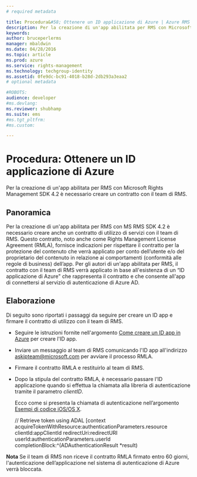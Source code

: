 ```yaml
---
# required metadata

title: Procedura&#58; Ottenere un ID applicazione di Azure | Azure RMS
description: Per la creazione di un'app abilitata per RMS con Microsoft Rights Management SDK 4.2 è necessario creare un contratto con il team di RMS.
keywords:
author: bruceperlerms
manager: mbaldwin
ms.date: 04/28/2016
ms.topic: article
ms.prod: azure
ms.service: rights-management
ms.technology: techgroup-identity
ms.assetid: 0fe9dc-bc91-4018-b28d-2db293a3eaa2
# optional metadata

#ROBOTS:
audience: developer
#ms.devlang:
ms.reviewer: shubhamp
ms.suite: ems
#ms.tgt_pltfrm:
#ms.custom:

---
```


# Procedura: Ottenere un ID applicazione di Azure

Per la creazione di un'app abilitata per RMS con Microsoft Rights Management SDK 4.2 è necessario creare un contratto con il team di RMS.

## Panoramica

Per la creazione di un'app abilitata per RMS con MS RMS SDK 4.2 è necessario creare anche un contratto di utilizzo di servizi con il team di RMS. Questo contratto, noto anche come Rights Management License Agreement (RMLA), fornisce indicazioni per rispettare il contratto per la protezione del contenuto che verrà applicato per conto dell’utente e/o del proprietario del contenuto in relazione ai comportamenti (conformità alle regole di business) dell’app. Per gli autori di un'app abilitata per RMS, il contratto con il team di RMS verrà applicato in base all'esistenza di un “ID applicazione di Azure" che rappresenta il contratto e che consente all'app di connettersi al servizio di autenticazione di Azure AD.

## Elaborazione

Di seguito sono riportati i passaggi da seguire per creare un ID app e firmare il contratto di utilizzo con il team di RMS.

-   Seguire le istruzioni fornite nell'argomento [Come creare un ID app in Azure](https://msdn.microsoft.com/en-us/library/azure/dn132599.aspx) per creare l'ID app.
-   Inviare un messaggio al team di RMS comunicando l'ID app all'indirizzo <askipteam@microsoft.com> per avviare il processo RMLA.
-   Firmare il contratto RMLA e restituirlo al team di RMS.
-   Dopo la stipula del contratto RMLA, è necessario passare l’ID applicazione quando si effettua la chiamata alla libreria di autenticazione tramite il parametro *clientID*.

    Ecco come si presenta la chiamata di autenticazione nell’argomento [Esempi di codice iOS/OS X](ios-os-x-code-examples.md).


    // Retrieve token using ADAL
        [context acquireTokenWithResource:authenticationParameters.resource
                                 clientId:appClientId
                              redirectUri:redirectURI
                                   userId:authenticationParameters.userId
                          completionBlock:^(ADAuthenticationResult *result)



**Nota**  Se il team di RMS non riceve il contratto RMLA firmato entro 60 giorni, l'autenticazione dell’applicazione nel sistema di autenticazione di Azure verrà bloccata.

 

 

 


<!--HONumber=Apr16_HO4-->


